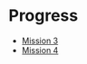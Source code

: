 # Progress

- [Mission 3](https://github.com/herlianzhang/harisenin/tree/mission3)
- [Mission 4](https://github.com/herlianzhang/harisenin/tree/mission4)
